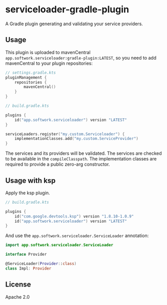 # serviceloader-gradle-plugin

A Gradle plugin generating and validating your service providers.

## Usage

This plugin is uploaded to mavenCentral `app.softwork.serviceloader:gradle-plugin:LATEST`, so you need to add
mavenCentral to your plugin repositories:

```kotlin
// settings.gradle.kts
pluginManagement {
    repositories {
        mavenCentral()
    }
}
```

```kotlin
// build.gradle.kts

plugins {
    id("app.softwork.serviceloader") version "LATEST"
}

serviceLoaders.register("my.custom.Serviceloader") {
    implementationClasses.add("my.custom.ServiceProvider")
}
```

The services and its providers will be validated.
The services are checked to be available in the `compileClasspath`.
The implementation classes are required to provide a public zero-arg constructor.

## Usage with ksp

Apply the ksp plugin.

```kotlin
// build.gradle.kts

plugins {
    id("com.google.devtools.ksp") version "1.8.10-1.0.9"
    id("app.softwork.serviceloader") version "LATEST"
}
```
And use the `app.softwork.serviceloader.ServiceLoader` annotation:
```kotlin
import app.softwork.serviceloader.ServiceLoader

interface Provider

@ServiceLoader(Provider::class)
class Impl: Provider
```

## License

Apache 2.0
